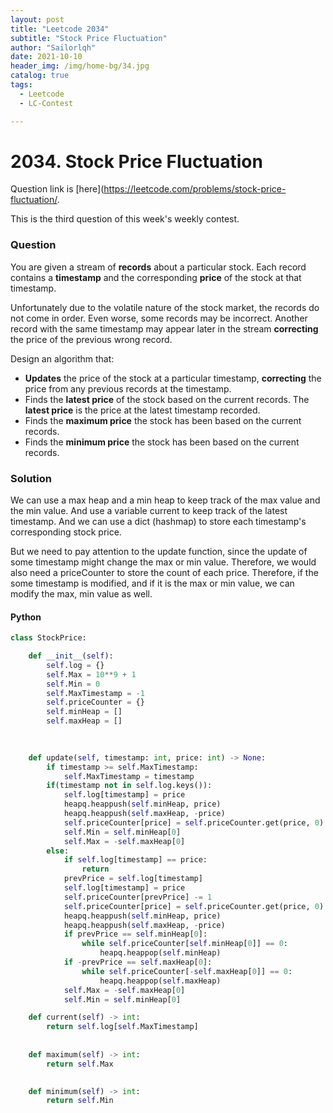 ```yaml
---
layout: post
title: "Leetcode 2034"
subtitle: "Stock Price Fluctuation"
author: "Sailorlqh"
date: 2021-10-10
header_img: /img/home-bg/34.jpg
catalog: true
tags:
  - Leetcode
  - LC-Contest

---
```


# 2034. Stock Price Fluctuation

Question link is [here](https://leetcode.com/problems/stock-price-fluctuation/.

This is the third question of this week's weekly contest.

### Question

You are given a stream of **records** about a particular stock. Each record contains a **timestamp** and the corresponding **price** of the stock at that timestamp.

Unfortunately due to the volatile nature of the stock market, the records do not come in order. Even worse, some records may be incorrect. Another record with the same timestamp may appear later in the stream **correcting** the price of the previous wrong record.

Design an algorithm that:

- **Updates** the price of the stock at a particular timestamp, **correcting** the price from any previous records at the timestamp.
- Finds the **latest price** of the stock based on the current records. The **latest price** is the price at the latest timestamp recorded.
- Finds the **maximum price** the stock has been based on the current records.
- Finds the **minimum price** the stock has been based on the current records.

### Solution

We can use a max heap and a min heap to keep track of the max value and the min value. And use a variable current to keep track of the latest timestamp. And we can use a dict (hashmap) to store each timestamp's corresponding stock price.

But we need to pay attention to the update function, since the update of some timestamp might change the max or min value. Therefore, we would also need a priceCounter to store the count of each price. Therefore, if the some timestamp is modified, and if it is the max or min value, we can modify the max, min value as well.

#### Python

```python
class StockPrice:

    def __init__(self):
        self.log = {}
        self.Max = 10**9 + 1
        self.Min = 0
        self.MaxTimestamp = -1
        self.priceCounter = {}
        self.minHeap = []
        self.maxHeap = []
        
        

    def update(self, timestamp: int, price: int) -> None:
        if timestamp >= self.MaxTimestamp:
            self.MaxTimestamp = timestamp
        if(timestamp not in self.log.keys()):
            self.log[timestamp] = price
            heapq.heappush(self.minHeap, price)
            heapq.heappush(self.maxHeap, -price)
            self.priceCounter[price] = self.priceCounter.get(price, 0) + 1
            self.Min = self.minHeap[0]
            self.Max = -self.maxHeap[0]
        else:
            if self.log[timestamp] == price:
                return
            prevPrice = self.log[timestamp]
            self.log[timestamp] = price
            self.priceCounter[prevPrice] -= 1
            self.priceCounter[price] = self.priceCounter.get(price, 0) + 1
            heapq.heappush(self.minHeap, price)
            heapq.heappush(self.maxHeap, -price)
            if prevPrice == self.minHeap[0]:
                while self.priceCounter[self.minHeap[0]] == 0:
                    heapq.heappop(self.minHeap)
            if -prevPrice == self.maxHeap[0]:
                while self.priceCounter[-self.maxHeap[0]] == 0:
                    heapq.heappop(self.maxHeap)
            self.Max = -self.maxHeap[0]
            self.Min = self.minHeap[0]

    def current(self) -> int:
        return self.log[self.MaxTimestamp]
        
        
    def maximum(self) -> int:
        return self.Max
        

    def minimum(self) -> int:
        return self.Min

```

